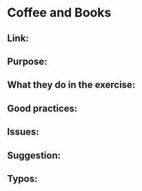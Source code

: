 # Coffee and Books

## Link:

## Purpose:

## What they do in the exercise:

## Good practices:

## Issues:

## Suggestion:

## Typos: